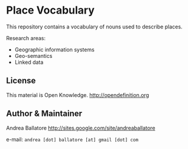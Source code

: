 Place Vocabulary
=============================================

This repository contains a vocabulary of nouns used to describe places.

Research areas:
* Geographic information systems
* Geo-semantics
* Linked data

License
----------------------
This material is Open Knowledge. <http://opendefinition.org>

Author & Maintainer
----------------------
Andrea Ballatore <http://sites.google.com/site/andreaballatore>

e-mail: `andrea [dot] ballatore [at] gmail [dot] com`